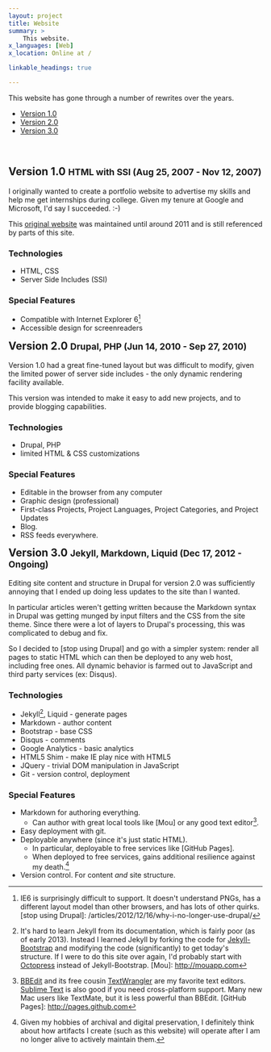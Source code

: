 ```yaml
---
layout: project
title: Website
summary: >
    This website.
x_languages: [Web]
x_location: Online at /

linkable_headings: true

---
```

This website has gone through a number of rewrites over the years.

<div class="toc">
  <ul>
    <li><a href="#version-1-0">Version 1.0</a></li>
    <li><a href="#version-2-0">Version 2.0</a></li>
    <li><a href="#version-3-0">Version 3.0</a></li>
  </ul>
</div>
<br clear="all" />

<h2 id="version-1-0">
Version 1.0 <small>HTML with SSI (Aug 25, 2007 - Nov 12, 2007)</small>
</h2>

I originally wanted to create a portfolio website to advertise my skills
and help me get internships during college. Given my tenure at Google and
Microsoft, I'd say I succeeded. :-)

This [original website] was maintained until around 2011 and is still
referenced by parts of this site.

### Technologies

* HTML, CSS
* Server Side Includes (SSI)

### Special Features

* Compatible with Internet Explorer 6[^ie6]
* Accessible design for screenreaders


<h2 id="version-2-0" style="margin-top: .7em;">
Version 2.0 <small>Drupal, PHP (Jun 14, 2010 - Sep 27, 2010)</small>
</h2>

Version 1.0 had a great fine-tuned layout but was difficult to modify,
given the limited power of server side includes - the only dynamic rendering
facility available.

This version was intended to make it easy to add new projects, and to provide
blogging capabilities.

### Technologies

* Drupal, PHP
* limited HTML & CSS customizations

### Special Features

* Editable in the browser from any computer
* Graphic design (professional)
* First-class Projects, Project Languages, Project Categories, and Project Updates
* Blog.
* RSS feeds everywhere.


<h2 id="version-3-0" style="margin-top: .7em;">
Version 3.0 <small>Jekyll, Markdown, Liquid (Dec 17, 2012 - Ongoing)</small>
</h2>

Editing site content and structure in Drupal for version 2.0 was sufficiently
annoying that I ended up doing less updates to the site than I wanted.

In particular articles weren't getting written because the Markdown syntax in
Drupal was getting munged by input filters and the CSS from the site theme.
Since there were a lot of layers to Drupal's processing, this was complicated
to debug and fix.

So I decided to [stop using Drupal] and go with a simpler system: render all
pages to static HTML which can then be deployed to any web host, including
free ones. All dynamic behavior is farmed out to JavaScript and third party
services (ex: Disqus).

### Technologies

* Jekyll[^jb], Liquid - generate pages
* Markdown - author content
* Bootstrap - base CSS
* Disqus - comments
* Google Analytics - basic analytics
* HTML5 Shim - make IE play nice with HTML5
* JQuery - trivial DOM manipulation in JavaScript
* Git - version control, deployment

### Special Features

* Markdown for authoring everything.
    * Can author with great local tools like [Mou] or any good text editor[^txt].
* Easy deployment with git.
* Deployable anywhere (since it's just static HTML).
    * In particular, deployable to free services like [GitHub Pages].
    * When deployed to free services, gains additional resilience against
      my death.[^preservation]
* Version control. For content *and* site structure.


[original website]: /prism/
[^ie6]: IE6 is surprisingly difficult to support. It doesn't understand PNGs, has a different layout model than other browsers, and has lots of other quirks.
[stop using Drupal]: /articles/2012/12/16/why-i-no-longer-use-drupal/
[^jb]: It's hard to learn Jekyll from its documentation, which is fairly poor (as of early 2013). Instead I learned Jekyll by forking the code for [Jekyll-Bootstrap](http://jekyllbootstrap.com) and modifying the code (significantly) to get today's structure. If I were to do this site over again, I'd probably start with [Octopress](http://octopress.org) instead of Jekyll-Bootstrap.
[Mou]: http://mouapp.com
[^txt]: [BBEdit](http://www.barebones.com/products/bbedit/) and its free cousin [TextWrangler](http://www.barebones.com/products/textwrangler/) are my favorite text editors. [Sublime Text](http://www.sublimetext.com) is also good if you need cross-platform support. Many new Mac users like TextMate, but it is less powerful than BBEdit.
[GitHub Pages]: http://pages.github.com
[^preservation]: Given my hobbies of archival and digital preservation, I definitely think about how artifacts I create (such as this website) will operate after I am no longer alive to actively maintain them.

